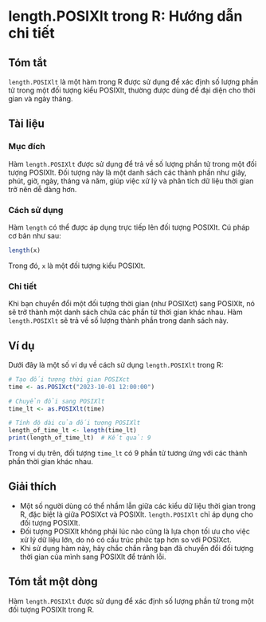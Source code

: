 <!--
Meta Description: # length.POSIXlt trong R: Hướng dẫn chi tiết ## Tóm tắt `length.POSIXlt` là một hàm trong R được sử dụng để xác định số lượng phần tử trong một đối tư...
Meta Keywords: posixlt, đối, tượng, trong, một
-->

# length.POSIXlt trong R: Hướng dẫn chi tiết

## Tóm tắt
`length.POSIXlt` là một hàm trong R được sử dụng để xác định số lượng phần tử trong một đối tượng kiểu POSIXlt, thường được dùng để đại diện cho thời gian và ngày tháng.

## Tài liệu
### Mục đích
Hàm `length.POSIXlt` được sử dụng để trả về số lượng phần tử trong một đối tượng POSIXlt. Đối tượng này là một danh sách các thành phần như giây, phút, giờ, ngày, tháng và năm, giúp việc xử lý và phân tích dữ liệu thời gian trở nên dễ dàng hơn.

### Cách sử dụng
Hàm `length` có thể được áp dụng trực tiếp lên đối tượng POSIXlt. Cú pháp cơ bản như sau:

```R
length(x)
```

Trong đó, `x` là một đối tượng kiểu POSIXlt.

### Chi tiết
Khi bạn chuyển đổi một đối tượng thời gian (như POSIXct) sang POSIXlt, nó sẽ trở thành một danh sách chứa các phần tử thời gian khác nhau. Hàm `length.POSIXlt` sẽ trả về số lượng thành phần trong danh sách này.

## Ví dụ
Dưới đây là một số ví dụ về cách sử dụng `length.POSIXlt` trong R:

```R
# Tạo đối tượng thời gian POSIXct
time <- as.POSIXct("2023-10-01 12:00:00")

# Chuyển đổi sang POSIXlt
time_lt <- as.POSIXlt(time)

# Tính độ dài của đối tượng POSIXlt
length_of_time_lt <- length(time_lt)
print(length_of_time_lt)  # Kết quả: 9
```

Trong ví dụ trên, đối tượng `time_lt` có 9 phần tử tương ứng với các thành phần thời gian khác nhau.

## Giải thích
- Một số người dùng có thể nhầm lẫn giữa các kiểu dữ liệu thời gian trong R, đặc biệt là giữa POSIXct và POSIXlt. `length.POSIXlt` chỉ áp dụng cho đối tượng POSIXlt.
- Đối tượng POSIXlt không phải lúc nào cũng là lựa chọn tối ưu cho việc xử lý dữ liệu lớn, do nó có cấu trúc phức tạp hơn so với POSIXct.
- Khi sử dụng hàm này, hãy chắc chắn rằng bạn đã chuyển đổi đối tượng thời gian của mình sang POSIXlt để tránh lỗi.

## Tóm tắt một dòng
Hàm `length.POSIXlt` được sử dụng để xác định số lượng phần tử trong một đối tượng POSIXlt trong R.